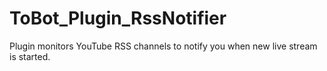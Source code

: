 # ToBot_Plugin_RssNotifier
Plugin monitors YouTube RSS channels to notify you when new live stream is started.
